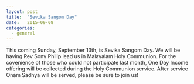 ```yaml
---
layout: post
title:  "Sevika Sangom Day"
date:   2015-09-08
categories: 
  - general
---
```



This coming Sunday, September 13th, is Sevika Sangom Day.  We will be having Rev Sony Philip lead us in Malayalam Holy Communion. For the covenience of those who could not participate last month, One Day Income offering will be collected during the Holy Communion service.  After service Onam Sadhya will be served, please be sure to join us!